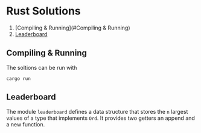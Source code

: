 # Rust Solutions

1. [Compiling & Running](#Compiling & Running)
2. [Leaderboard](#Leaderboard)

## Compiling & Running

The soltions can be run with 

```
cargo run
```

## Leaderboard

The module `leaderboard` defines a data structure that stores the `n` largest
values of a type that implements `Ord`. It provides two getters an append and a
new function.
